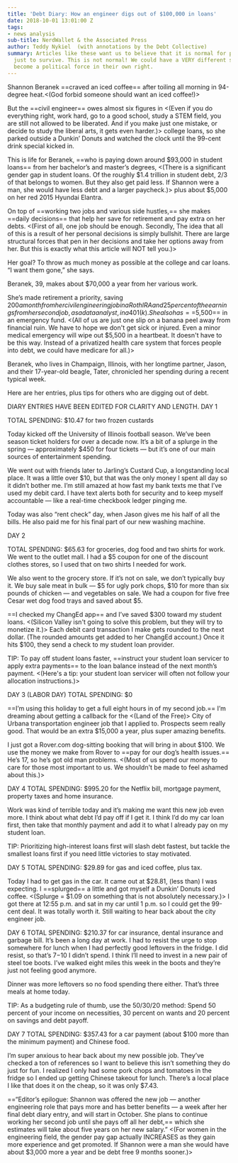 ```yaml
---
title: 'Debt Diary: How an engineer digs out of $100,000 in loans'
date: 2018-10-01 13:01:00 Z
tags:
- news analysis
sub-title: NerdWallet & the Associated Press
author: Teddy Nykiel  (with annotations by the Debt Collective)
summary: Articles like these want us to believe that it is normal for people to struggle
  just to survive. This is not normal! We could have a VERY different system if debtors
  become a political force in their own right.
---
```


Shannon Beranek ==craved an iced coffee== after toiling all morning in 94-degree heat.<(God forbid someone should want an iced coffee!)>
 
But the ==civil engineer== owes almost six figures in <(Even if you do everything right, work hard, go to a good school, study a STEM field, you are still not allowed to be liberated. And if you make just one mistake, or decide to study the liberal arts, it gets even harder.)> college loans, so she parked outside a Dunkin’ Donuts and watched the clock until the 99-cent drink special kicked in.
 
This is life for Beranek, ==who is paying down around $93,000 in student loans== from her bachelor’s and master’s degrees, <(There is a significant gender gap in student loans. Of the roughly $1.4 trillion in student debt, 2/3 of that belongs to women. But they also get paid less. If Shannon were a man, she would have less debt and a larger paycheck.)> plus about $5,000 on her red 2015 Hyundai Elantra. 

On top of ==working two jobs and various side hustles,== she makes ==daily decisions== that help her save for retirement and pay extra on her debts. <(First of all, one job should be enough. Secondly, The idea that all of this is a result of her personal decisions is simply bullshit. There are large structural forces that pen in her decisions and take her options away from her. But this is exactly what this article will NOT tell you.)>
 
Her goal? To throw as much money as possible at the college and car loans. “I want them gone,” she says. 

Beranek, 39, makes about $70,000 a year from her various work. 
 
She’s made retirement a priority, saving $200 a month from her civil engineering job in a Roth IRA and 25 percent of the earnings from her second job, as a data analyst, in a 401(k). She also has ==$5,500== in an emergency fund. <(All of us are just one slip on a banana peel away from financial ruin. We have to hope we don't get sick or injured. Even a minor medical emergency will wipe out $5,500 in a heartbeat. It doesn't have to be this way. Instead of a privatized health care system that forces people into debt, we could have medicare for all.)>
 
Beranek, who lives in Champaign, Illinois, with her longtime partner, Jason, and their 17-year-old beagle, Tater, chronicled her spending during a recent typical week.

Here are her entries, plus tips for others who are digging out of debt.
 
DIARY ENTRIES HAVE BEEN EDITED FOR CLARITY AND LENGTH.
DAY 1
 
TOTAL SPENDING: $10.47 for two frozen custards
 
Today kicked off the University of Illinois football season. We’ve been season ticket holders for over a decade now. It’s a bit of a splurge in the spring — approximately $450 for four tickets — but it’s one of our main sources of entertainment spending.
 
We went out with friends later to Jarling’s Custard Cup, a longstanding local place. It was a little over $10, but that was the only money I spent all day so it didn’t bother me. I’m still amazed at how fast my bank texts me that I’ve used my debit card. I have text alerts both for security and to keep myself accountable — like a real-time checkbook ledger pinging me.
 
Today was also “rent check” day, when Jason gives me his half of all the bills. He also paid me for his final part of our new washing machine.
 
DAY 2
 
TOTAL SPENDING: $65.63 for groceries, dog food and two shirts for work. We went to the outlet mall. I had a $5 coupon for one of the discount clothes stores, so I used that on two shirts I needed for work.
 
We also went to the grocery store. If it’s not on sale, we don’t typically buy it. We buy sale meat in bulk — $5 for ugly pork chops, $10 for more than six pounds of chicken — and vegetables on sale. We had a coupon for five free Cesar wet dog food trays and saved about $5.
 
==I checked my ChangEd app== and I’ve saved $300 toward my student loans. <(Silicon Valley isn't going to solve this problem, but they will try to monetize it.)> Each debit card transaction I make gets rounded to the next dollar. (The rounded amounts get added to her ChangEd account.) Once it hits $100, they send a check to my student loan provider.
 
TIP: To pay off student loans faster, ==instruct your student loan servicer to apply extra payments== to the loan balance instead of the next month’s payment. <(Here's a tip: your student loan servicer will often not follow your allocation instructions.)>
 
DAY 3 (LABOR DAY)
TOTAL SPENDING: $0
 
==I’m using this holiday to get a full eight hours in of my second job.== I’m dreaming about getting a callback for the <(Land of the Free)> City of Urbana transportation engineer job that I applied to. Prospects seem really good. That would be an extra $15,000 a year, plus super amazing benefits.
 
I just got a Rover.com dog-sitting booking that will bring in about $100. We use the money we make from Rover to ==pay for our dog’s health issues.== He’s 17, so he’s got old man problems. <(Most of us spend our money to care for those most important to us. We shouldn't be made to feel ashamed about this.)>
 
DAY 4
TOTAL SPENDING: $995.20 for the Netflix bill, mortgage payment, property taxes and home insurance.
 
Work was kind of terrible today and it’s making me want this new job even more. I think about what debt I’d pay off if I get it. I think I’d do my car loan first, then take that monthly payment and add it to what I already pay on my student loan.
 
TIP: Prioritizing high-interest loans first will slash debt fastest, but tackle the smallest loans first if you need little victories to stay motivated.
 
DAY 5
TOTAL SPENDING: $29.89 for gas and iced coffee, plus tax.
 
Today I had to get gas in the car. It came out at $28.81, (less than) I was expecting. I ==splurged== a little and got myself a Dunkin’ Donuts iced coffee. <(Splurge = $1.09 on something that is not absolutely necessary.)> I got there at 12:55 p.m. and sat in my car until 1 p.m. so I could get the 99-cent deal. It was totally worth it.
Still waiting to hear back about the city engineer job.
 
DAY 6
TOTAL SPENDING: $210.37 for car insurance, dental insurance and garbage bill.
It’s been a long day at work. I had to resist the urge to stop somewhere for lunch when I had perfectly good leftovers in the fridge. I did resist, so that’s $7-$10 I didn’t spend.
I think I’ll need to invest in a new pair of steel toe boots. I’ve walked eight miles this week in the boots and they’re just not feeling good anymore.
 
Dinner was more leftovers so no food spending there either. That’s three meals at home today.
 
TIP: As a budgeting rule of thumb, use the 50/30/20 method: Spend 50 percent of your income on necessities, 30 percent on wants and 20 percent on savings and debt payoff.
 
DAY 7
TOTAL SPENDING: $357.43 for a car payment (about $100 more than the minimum payment) and Chinese food.
 
I’m super anxious to hear back about my new possible job. They’ve checked a ton of references so I want to believe this isn’t something they do just for fun.
I realized I only had some pork chops and tomatoes in the fridge so I ended up getting Chinese takeout for lunch. There’s a local place I like that does it on the cheap, so it was only $7.43.
 
==“Editor’s epilogue: Shannon was offered the new job — another engineering role that pays more and has better benefits — a week after her final debt diary entry, and will start in October. She plans to continue working her second job until she pays off all her debt,== which she estimates will take about five years on her new salary.” <(For women in the engineering field, the gender pay gap actually INCREASES as they gain more experience and get promoted. If Shannon were a man she would have about $3,000 more a year and be debt free 9 months sooner.)>
